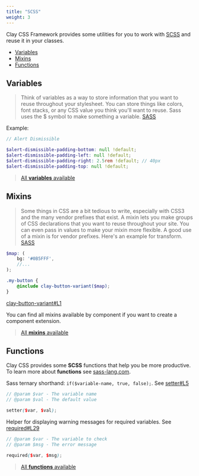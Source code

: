 ```yaml
---
title: "SCSS"
weight: 3
---
```


Clay CSS Framework provides some utilities for you to work with [SCSS](https://sass-lang.com) and reuse it in your classes.

- [Variables](#variables)
- [Mixins](#mixins)
- [Functions](#functions)

## Variables

> Think of variables as a way to store information that you want to reuse throughout your stylesheet. You can store things like colors, font stacks, or any CSS value you think you'll want to reuse. Sass uses the $ symbol to make something a variable. [SASS](https://sass-lang.com/guide)

Example:
```scss
// Alert Dismissible

$alert-dismissible-padding-bottom: null !default;
$alert-dismissible-padding-left: null !default;
$alert-dismissible-padding-right: 2.5rem !default; // 40px
$alert-dismissible-padding-top: null !default;
```

> [All **variables** available](https://github.com/liferay/clay/tree/master/packages/clay-css/src/scss/variables)

## Mixins

> Some things in CSS are a bit tedious to write, especially with CSS3 and the many vendor prefixes that exist. A mixin lets you make groups of CSS declarations that you want to reuse throughout your site. You can even pass in values to make your mixin more flexible. A good use of a mixin is for vendor prefixes. Here's an example for transform. [SASS](https://sass-lang.com/guide)

```scss
$map: (
	bg: '#0B5FFF',
	//...
);

.my-button {
	@include clay-button-variant($map);
}
```
[clay-button-variant#L1](https://github.com/liferay/clay/blob/master/packages/clay-css/src/scss/mixins/_buttons.scss#L1)

You can find all mixins available by component if you want to create a component extension.

> [All **mixins** available](https://github.com/liferay/clay/tree/master/packages/clay-css/src/scss/mixins)

## Functions

Clay CSS provides some **SCSS** functions that help you be more productive. To learn more about **functions** see [sass-lang.com](https://sass-lang.com/documentation/file.SASS_REFERENCE.html#function_directives).

Sass ternary shorthand: `if($variable-name, true, false);`. See [setter#L5](https://github.com/liferay/clay/blob/master/packages/clay-css/src/scss/functions/_global-functions.scss#L5)

```scss
// @param $var - The variable name
// @param $val - The default value

setter($var, $val);
```

Helper for displaying warning messages for required variables. See [required#L29](https://github.com/liferay/clay/blob/master/packages/clay-css/src/scss/functions/_global-functions.scss#29)

```scss
// @param $var - The variable to check
// @param $msg - The error message

required($var, $msg);
```

> [All **functions** available](https://github.com/liferay/clay/blob/master/packages/clay-css/src/scss/functions/_global-functions.scss)
